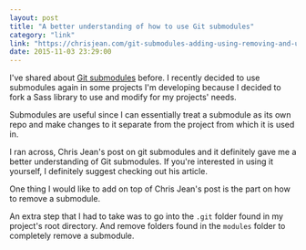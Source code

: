 ```yaml
---
layout: post
title: "A better understanding of how to use Git submodules"
category: "link"
link: "https://chrisjean.com/git-submodules-adding-using-removing-and-updating/"
date: 2015-11-03 23:29:00
---
```


I've shared about [Git submodules]({{site.url}}/git-submodules/) before. I recently decided to use submodules again in some projects I'm developing because I decided to fork a Sass library to use and modify for my projects' needs.

Submodules are useful since I can essentially treat a submodule as its own repo and make changes to it separate from the project from which it is used in.

I ran across, Chris Jean's post on git submodules and it definitely gave me a better understanding of Git submodules. If you're interested in using it yourself, I definitely suggest checking out his article.

One thing I would like to add on top of Chris Jean's post is the part on how to remove a submodule.

An extra step that I had to take was to go into the `.git` folder found in my project's root directory. And remove folders found in the `modules` folder to completely remove a submodule.
